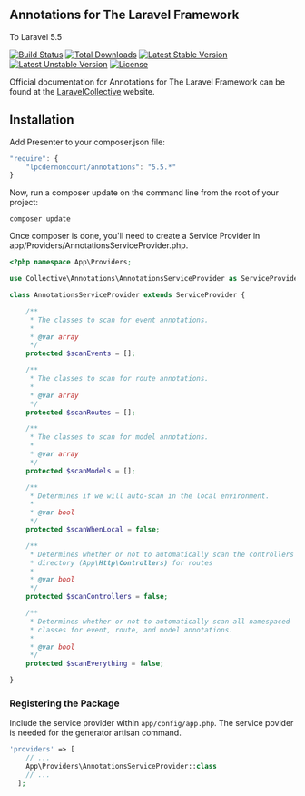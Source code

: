 ## Annotations for The Laravel Framework

To Laravel 5.5

[![Build Status](https://travis-ci.org/lpcdernoncourt/annotations.svg)](https://travis-ci.org/lpcdernoncourt/annotations)
[![Total Downloads](https://poser.pugx.org/lpcdernoncourt/annotations/downloads)](https://packagist.org/packages/lpcdernoncourt/annotations)
[![Latest Stable Version](https://poser.pugx.org/lpcdernoncourt/annotations/v/stable.svg)](https://packagist.org/packages/lpcdernoncourt/annotations)
[![Latest Unstable Version](https://poser.pugx.org/lpcdernoncourt/annotations/v/unstable.svg)](https://packagist.org/packages/lpcdernoncourt/annotations)
[![License](https://poser.pugx.org/lpcdernoncourt/annotations/license.svg)](https://packagist.org/packages/lpcdernoncourt/annotations)

Official documentation for Annotations for The Laravel Framework can be found at the [LaravelCollective](http://laravelcollective.com) website.

## Installation

Add Presenter to your composer.json file:

```js
"require": {
    "lpcdernoncourt/annotations": "5.5.*"
}
```
Now, run a composer update on the command line from the root of your project:

```
composer update
```
Once composer is done, you'll need to create a Service Provider in app/Providers/AnnotationsServiceProvider.php.
```php
<?php namespace App\Providers;

use Collective\Annotations\AnnotationsServiceProvider as ServiceProvider;

class AnnotationsServiceProvider extends ServiceProvider {

    /**
     * The classes to scan for event annotations.
     *
     * @var array
     */
    protected $scanEvents = [];

    /**
     * The classes to scan for route annotations.
     *
     * @var array
     */
    protected $scanRoutes = [];

    /**
     * The classes to scan for model annotations.
     *
     * @var array
     */
    protected $scanModels = [];

    /**
     * Determines if we will auto-scan in the local environment.
     *
     * @var bool
     */
    protected $scanWhenLocal = false;

    /**
     * Determines whether or not to automatically scan the controllers
     * directory (App\Http\Controllers) for routes
     *
     * @var bool
     */
    protected $scanControllers = false;

    /**
     * Determines whether or not to automatically scan all namespaced
     * classes for event, route, and model annotations.
     *
     * @var bool
     */
    protected $scanEverything = false;

}
```
### Registering the Package

Include the service provider within `app/config/app.php`. The service povider is needed for the generator artisan command.

```php
'providers' => [
    // ...
    App\Providers\AnnotationsServiceProvider::class
    // ...
  ];
```

